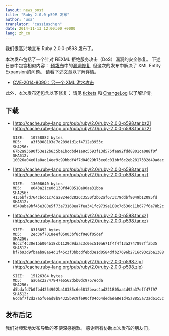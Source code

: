 ```yaml
---
layout: news_post
title: "Ruby 2.0.0-p598 发布"
author: "usa"
translator: "cassiuschen"
date: 2014-11-13 12:00:00 +0000
lang: zh_cn
---
```


我们很高兴地宣布 Ruby 2.0.0-p598 发布了。

本次发布包括了一个针对 REXML 拒绝服务攻击（DoS）漏洞的安全修复。
下述日志中包含相似内容：
[预发布](https://www.ruby-lang.org/en/news/2014/10/27/ruby-2-0-0-p594-is-released/)中的[漏洞修复](https://www.ruby-lang.org/en/news/2014/10/27/rexml-dos-cve-2014-8080/),
但这次的发布中解决了 XML Entity Expansion的问题。
请看下述文章以了解详情。

* [CVE-2014-8090：另一个 XML 洪水攻击](https://www.ruby-lang.org/zh_cn/news/2014/11/13/rexml-dos-cve-2014-8090/)

此外，本次发布还包含以下修复：
请见 [tickets](https://bugs.ruby-lang.org/projects/ruby-200/issues?set_filter=1&amp;status_id=5)
和 [ChangeLog](http://svn.ruby-lang.org/repos/ruby/tags/v2_0_0_598/ChangeLog)
以了解详情。

## 下载

* [http://cache.ruby-lang.org/pub/ruby/2.0/ruby-2.0.0-p598.tar.bz2](http://cache.ruby-lang.org/pub/ruby/2.0/ruby-2.0.0-p598.tar.bz2)

      SIZE:   10758882 bytes
      MD5:    a3f3908103a7d209d1d1cf4712e3953c
      SHA256: 67b2a93690f53e12b635ba1bcdbd41e8c5593f13d575fea92fdd8801ca088f0f
      SHA512: 10026a04e01a8ad14ea9c99bbdf4f7d04029b73ee0c01bbf6c2eb2817332d49adacf127b646693b67b5dd7010eaf3b696b23b6335cc0f7ee5a6b56dbba0f6f82

* [http://cache.ruby-lang.org/pub/ruby/2.0/ruby-2.0.0-p598.tar.gz](http://cache.ruby-lang.org/pub/ruby/2.0/ruby-2.0.0-p598.tar.gz)

      SIZE:   13608640 bytes
      MD5:    e043a21ce0d138fd408518a80aa31bba
      SHA256: 4136bf7d764cbcc1c7da2824ed2826c3550f2b62af673c79ddbf9049b12095fd
      SHA512: 0548aba9bf45e380e5f73e73168ea7fea341fc9739e108c7d530d11b677f6a78b2c4e29062d16a73b4286acaa2333ed20cb34e16b65b5b6898da66661f1717da

* [http://cache.ruby-lang.org/pub/ruby/2.0/ruby-2.0.0-p598.tar.xz](http://cache.ruby-lang.org/pub/ruby/2.0/ruby-2.0.0-p598.tar.xz)

      SIZE:   8316092 bytes
      MD5:    2ec36f7018eef05003bf8cf0e0f05def
      SHA256: 9dccf4c30e1bb004b18cb1129d9daac3c0ec510a671f4f4f13a2747897ffab35
      SHA512: bf7b93d9fbaab98a64d1f45c3f3bbcdfebd3e1d0584dfb27696b2716d93c2ba13881e1edaef6d3eccd769ac2e21d6157024c902f3d891951a20b972c1942ef99

* [http://cache.ruby-lang.org/pub/ruby/2.0/ruby-2.0.0-p598.zip](http://cache.ruby-lang.org/pub/ruby/2.0/ruby-2.0.0-p598.zip)

      SIZE:   15126384 bytes
      MD5:    aa6ac22747947e6562d5b0dc9767ecda
      SHA256: d5bdafd7b0fbd4254902ba10385c6e5812beac4ad221805aa4d92a37eff47f97
      SHA512: 6cdaf7f2d27a5f0ead9b94325b9c9fe90cf04c64dedaea8e1d45a8855a73ad61c5c72f1fda835eab73693c25c15a74c7e4e639ed5c18a9433dd79e398600b3ea

## 发布后记

我们对频繁地发布导致的不便深感抱歉。
感谢所有协助本次发布的朋友们。
